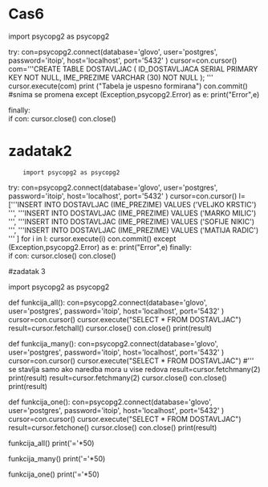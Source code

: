 # Cas6


import psycopg2 as psycopg2

try:
    con=psycopg2.connect(database='glovo',
    user='postgres',
    password='itoip',
    host='localhost',
    port='5432'
    )
    cursor=con.cursor() 
    com='''CREATE TABLE DOSTAVLJAC (
        ID_DOSTAVLJACA SERIAL PRIMARY KEY NOT NULL, 
        IME_PREZIME VARCHAR (30) NOT NULL
        );
        '''
    cursor.execute(com)
    print ("Tabela je uspesno formirana")
    con.commit() #snima se promena
except (Exception,psycopg2.Error) as e:
    print("Error",e)

finally:               
    if con:
        cursor.close()
        con.close()
 # zadatak2
        
        
        
        import psycopg2 as psycopg2

try:
    con=psycopg2.connect(database='glovo',
    user='postgres',
    password='itoip',
    host='localhost',
    port='5432'
    )
    cursor=con.cursor() 
    l=['''INSERT INTO DOSTAVLJAC (IME_PREZIME) VALUES ('VELJKO KRSTIC') 
    ''',
    '''INSERT INTO DOSTAVLJAC (IME_PREZIME) VALUES ('MARKO MILIC') 
    ''',
    '''INSERT INTO DOSTAVLJAC (IME_PREZIME) VALUES ('SOFIJE NIKIC') 
    ''',
    '''INSERT INTO DOSTAVLJAC (IME_PREZIME) VALUES ('MATIJA RADIC') 
    '''
     ]
    for i in l:
        cursor.execute(i)
    con.commit() 
except (Exception,psycopg2.Error) as e:
    print("Error",e)
finally:               
    if con:
        cursor.close()
        con.close()

#zadatak 3

import psycopg2 as psycopg2

def funkcija_all():
    con=psycopg2.connect(database='glovo',
    user='postgres',
    password='itoip',
    host='localhost',
    port='5432'
    )
    cursor=con.cursor()
    cursor.execute("SELECT * FROM DOSTAVLJAC")
    result=cursor.fetchall()
    cursor.close()
    con.close()
    print(result)


def funkcija_many():
    con=psycopg2.connect(database='glovo',
    user='postgres',
    password='itoip',
    host='localhost',
    port='5432'
    )
    cursor=con.cursor()
    cursor.execute("SELECT * FROM DOSTAVLJAC") #''' se stavlja samo ako naredba mora u vise redova
    result=cursor.fetchmany(2)
    print(result)
    result=cursor.fetchmany(2)
    cursor.close()
    con.close()
    print(result)


def funkcija_one():
    con=psycopg2.connect(database='glovo',
    user='postgres',
    password='itoip',
    host='localhost',
    port='5432'
    )
    cursor=con.cursor()
    cursor.execute("SELECT * FROM DOSTAVLJAC")
    result=cursor.fetchone()
    cursor.close()
    con.close()
    print(result)
    

funkcija_all()
print('='*50)

funkcija_many()
print('='*50)

funkcija_one()
print('='*50)
